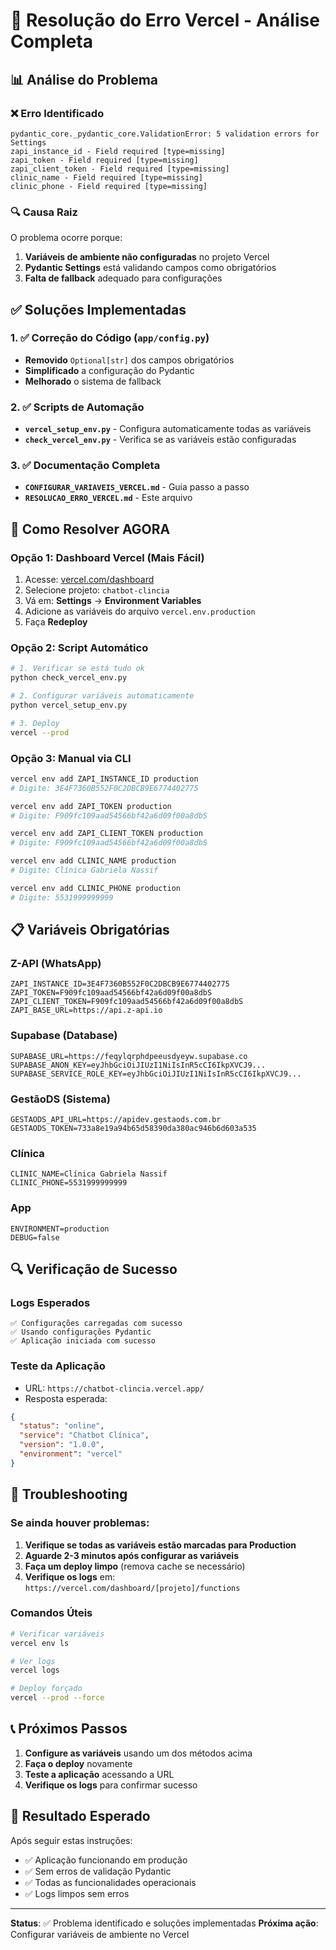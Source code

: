 # 🔧 Resolução do Erro Vercel - Análise Completa

## 📊 Análise do Problema

### ❌ Erro Identificado
```
pydantic_core._pydantic_core.ValidationError: 5 validation errors for Settings
zapi_instance_id - Field required [type=missing]
zapi_token - Field required [type=missing]  
zapi_client_token - Field required [type=missing]
clinic_name - Field required [type=missing]
clinic_phone - Field required [type=missing]
```

### 🔍 Causa Raiz
O problema ocorre porque:
1. **Variáveis de ambiente não configuradas** no projeto Vercel
2. **Pydantic Settings** está validando campos como obrigatórios
3. **Falta de fallback** adequado para configurações

## ✅ Soluções Implementadas

### 1. ✅ Correção do Código (`app/config.py`)
- **Removido** `Optional[str]` dos campos obrigatórios
- **Simplificado** a configuração do Pydantic
- **Melhorado** o sistema de fallback

### 2. ✅ Scripts de Automação
- **`vercel_setup_env.py`** - Configura automaticamente todas as variáveis
- **`check_vercel_env.py`** - Verifica se as variáveis estão configuradas

### 3. ✅ Documentação Completa
- **`CONFIGURAR_VARIAVEIS_VERCEL.md`** - Guia passo a passo
- **`RESOLUCAO_ERRO_VERCEL.md`** - Este arquivo

## 🚀 Como Resolver AGORA

### Opção 1: Dashboard Vercel (Mais Fácil)
1. Acesse: [vercel.com/dashboard](https://vercel.com/dashboard)
2. Selecione projeto: `chatbot-clincia`
3. Vá em: **Settings** → **Environment Variables**
4. Adicione as variáveis do arquivo `vercel.env.production`
5. Faça **Redeploy**

### Opção 2: Script Automático
```bash
# 1. Verificar se está tudo ok
python check_vercel_env.py

# 2. Configurar variáveis automaticamente
python vercel_setup_env.py

# 3. Deploy
vercel --prod
```

### Opção 3: Manual via CLI
```bash
vercel env add ZAPI_INSTANCE_ID production
# Digite: 3E4F7360B552F0C2DBCB9E6774402775

vercel env add ZAPI_TOKEN production  
# Digite: F909fc109aad54566bf42a6d09f00a8dbS

vercel env add ZAPI_CLIENT_TOKEN production
# Digite: F909fc109aad54566bf42a6d09f00a8dbS

vercel env add CLINIC_NAME production
# Digite: Clínica Gabriela Nassif

vercel env add CLINIC_PHONE production
# Digite: 5531999999999
```

## 📋 Variáveis Obrigatórias

### Z-API (WhatsApp)
```
ZAPI_INSTANCE_ID=3E4F7360B552F0C2DBCB9E6774402775
ZAPI_TOKEN=F909fc109aad54566bf42a6d09f00a8dbS
ZAPI_CLIENT_TOKEN=F909fc109aad54566bf42a6d09f00a8dbS
ZAPI_BASE_URL=https://api.z-api.io
```

### Supabase (Database)
```
SUPABASE_URL=https://feqylqrphdpeeusdyeyw.supabase.co
SUPABASE_ANON_KEY=eyJhbGciOiJIUzI1NiIsInR5cCI6IkpXVCJ9...
SUPABASE_SERVICE_ROLE_KEY=eyJhbGciOiJIUzI1NiIsInR5cCI6IkpXVCJ9...
```

### GestãoDS (Sistema)
```
GESTAODS_API_URL=https://apidev.gestaods.com.br
GESTAODS_TOKEN=733a8e19a94b65d58390da380ac946b6d603a535
```

### Clínica
```
CLINIC_NAME=Clínica Gabriela Nassif
CLINIC_PHONE=5531999999999
```

### App
```
ENVIRONMENT=production
DEBUG=false
```

## 🔍 Verificação de Sucesso

### Logs Esperados
```
✅ Configurações carregadas com sucesso
✅ Usando configurações Pydantic
✅ Aplicação iniciada com sucesso
```

### Teste da Aplicação
- URL: `https://chatbot-clincia.vercel.app/`
- Resposta esperada:
```json
{
  "status": "online",
  "service": "Chatbot Clínica",
  "version": "1.0.0",
  "environment": "vercel"
}
```

## 🚨 Troubleshooting

### Se ainda houver problemas:

1. **Verifique se todas as variáveis estão marcadas para Production**
2. **Aguarde 2-3 minutos após configurar as variáveis**
3. **Faça um deploy limpo** (remova cache se necessário)
4. **Verifique os logs** em: `https://vercel.com/dashboard/[projeto]/functions`

### Comandos Úteis
```bash
# Verificar variáveis
vercel env ls

# Ver logs
vercel logs

# Deploy forçado
vercel --prod --force
```

## 📞 Próximos Passos

1. **Configure as variáveis** usando um dos métodos acima
2. **Faça o deploy** novamente
3. **Teste a aplicação** acessando a URL
4. **Verifique os logs** para confirmar sucesso

## 🎯 Resultado Esperado

Após seguir estas instruções:
- ✅ Aplicação funcionando em produção
- ✅ Sem erros de validação Pydantic
- ✅ Todas as funcionalidades operacionais
- ✅ Logs limpos sem erros

---

**Status**: ✅ Problema identificado e soluções implementadas
**Próxima ação**: Configurar variáveis de ambiente no Vercel 